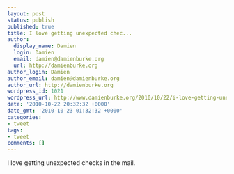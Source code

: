 ```yaml
---
layout: post
status: publish
published: true
title: I love getting unexpected chec...
author:
  display_name: Damien
  login: Damien
  email: damien@damienburke.org
  url: http://damienburke.org
author_login: Damien
author_email: damien@damienburke.org
author_url: http://damienburke.org
wordpress_id: 1021
wordpress_url: http://www.damienburke.org/2010/10/22/i-love-getting-unexpected-chec/
date: '2010-10-22 20:32:32 +0000'
date_gmt: '2010-10-23 01:32:32 +0000'
categories:
- tweet
tags:
- tweet
comments: []
---
```

<p>I love getting unexpected checks in the mail.</p>
